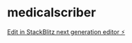 # medicalscriber

[Edit in StackBlitz next generation editor ⚡️](https://stackblitz.com/~/github.com/chatgph2024/medicalscriber)